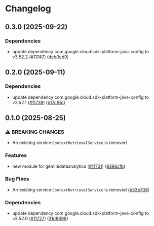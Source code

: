 # Changelog

## 0.3.0 (2025-09-22)

### Dependencies

* update dependency com.google.cloud:sdk-platform-java-config to v3.52.2 ([#11747](https://github.com/googleapis/google-cloud-java/issues/11747)) ([deb0ed9](https://github.com/googleapis/google-cloud-java/commit/deb0ed92d7c3279e0e26ba8b22463cb77131fa10))


## 0.2.0 (2025-09-11)

### Dependencies

* update dependency com.google.cloud:sdk-platform-java-config to v3.52.1 ([#11738](https://github.com/googleapis/google-cloud-java/issues/11738)) ([b17cf6d](https://github.com/googleapis/google-cloud-java/commit/b17cf6de63b9cabcd44b6fc21b57c187b321ae8f))


## 0.1.0 (2025-08-25)

### ⚠ BREAKING CHANGES

* An existing service `ContextRetrievalService` is removed

### Features

* new module for geminidataanalytics ([#11731](https://github.com/googleapis/google-cloud-java/issues/11731)) ([9396cfb](https://github.com/googleapis/google-cloud-java/commit/9396cfb50fdd22e7f19901773c8af206306cbfb3))

### Bug Fixes

* An existing service `ContextRetrievalService` is removed ([b53e708](https://github.com/googleapis/google-cloud-java/commit/b53e70867b39fc16a3e381950c23ef39ec66be0c))

### Dependencies

* update dependency com.google.cloud:sdk-platform-java-config to v3.52.0 ([#11727](https://github.com/googleapis/google-cloud-java/issues/11727)) ([31d8698](https://github.com/googleapis/google-cloud-java/commit/31d86980d0e27e0a948727d778cf46fbcf227239))
